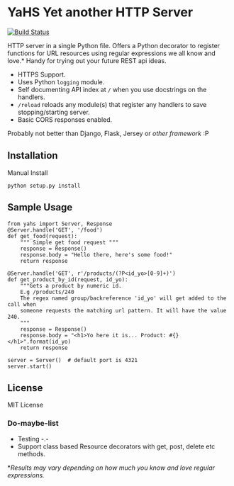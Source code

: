 # YaHS Yet another HTTP Server

[![Build Status](https://travis-ci.org/timatooth/yahs.svg?branch=master)](https://travis-ci.org/timatooth/yahs)

HTTP server in a single Python file. Offers a Python decorator to register
functions for URL resources using regular expressions we all know and love.*
Handy for trying out your future REST api ideas.

- HTTPS Support.
- Uses Python ```logging``` module.
- Self documenting API index at ```/``` when you use docstrings on the handlers.
- ```/reload``` reloads any module(s) that register any handlers to save stopping/starting server.
- Basic CORS responses enabled.

Probably not better than Django, Flask, Jersey or *other framework* :P

## Installation

Manual Install

```python setup.py install```

## Sample Usage
```
from yahs import Server, Response
@Server.handle('GET', '/food')
def get_food(request):
    """ Simple get food request """
    response = Response()
    response.body = "Hello there, here's some food!"
    return response

@Server.handle('GET', r'/products/(?P<id_yo>[0-9]+)')
def get_product_by_id(request, id_yo):
    """Gets a product by numeric id.
    E.g /products/240
    The regex named group/backreference 'id_yo' will get added to the call when
    someone requests the matching url pattern. It will have the value 240.
    """
    response = Response()
    response.body = "<h1>Yo here it is... Product: #{}</h1>".format(id_yo)
    return response

server = Server()  # default port is 4321
server.start()
```

## License

MIT License

### Do-maybe-list
- Testing -.-
- Support class based Resource decorators with get, post, delete etc methods.

**Results may vary depending on how much you know and love regular expressions.*
